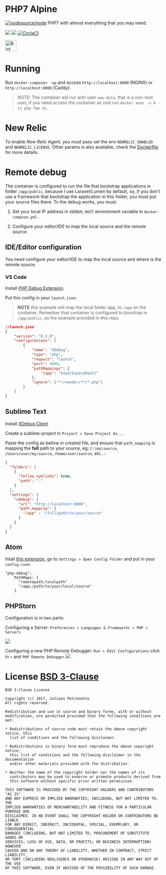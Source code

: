 # PHP7 Alpine
[![nodesource/node](http://dockeri.co/image/petronetto/php7-alpine)](https://registry.hub.docker.com/u/petronetto/php7-alpine/)
PHP7 with almost everything that you may need.

[![](https://images.microbadger.com/badges/image/petronetto/php7-alpine:latest.svg)](https://microbadger.com/images/petronetto/php7-alpine:latest "Get your own image badge on microbadger.com")
[![](https://images.microbadger.com/badges/version/petronetto/php7-alpine:latest.svg)](https://microbadger.com/images/petronetto/php-nginx-alpine:stable "Get your own version badge on microbadger.com")
[![CircleCI](https://circleci.com/gh/petronetto/php7-alpine/tree/master.svg?style=svg)](https://circleci.com/gh/petronetto/php7-alpine/tree/master)

<a href='https://ko-fi.com/N4N09BMZ' target='_blank'><img height='36' style='border:0px;height:36px;' src='https://az743702.vo.msecnd.net/cdn/kofi1.png?v=0' border='0' alt='Buy Me a Coffee at ko-fi.com' /></a>


# Running
Run `docker-composer -up` and access `http://localhost:8080` (NGINX) or `http://localhost:8000` (Caddy).

> NOTE: The container will run with user `www-data`, that is a non-root user, if you need access the container as root run `docker exec -u 0 -it php-fpm sh`.

# New Relic
To enable *New Relic* Agent, you must pass set the env `NEWRELIC_ENABLED` and `NEWRELIC_LICENSE`. Other params is also available, check the [Dockerfile](https://github.com/petronetto/php7-alpine/blob/master/php-fpm/Dockerfile) for more details.  


# Remote debug

The container is configured to run the file that bootstrap applications in folder `/app/public`, because I use Laravel/Lumen by default, so, if you don't use a framework that bootstrap the application in this folder, you must put your source files there.
To the debug works, you must:

1) Set your local IP address in `XDEBUG_HOST` environment variable in `docker-compose.yml`.

2) Configure your editor/IDE to map the local source and the remote source.

## IDE/Editor configuration

You need configure your editor/IDE to map the local source and where is the remote source.

### VS Code
Install [PHP Debug Extension](https://marketplace.visualstudio.com/items?itemName=felixfbecker.php-debug).

Put this config in your `launch.json`:

>**NOTE** this example will map the local folder app, to `/app` on the container. Remenber that container is configured to boostrap in `/app/public`, as the example provided in this repo

```json
//launch.json
{
    "version": "0.2.0",
    "configurations": [
        {
            "name": "XDebug",
            "type": "php",
            "request": "launch",
            "port": 9000,
            "pathMappings": {
                "/app": "${workspaceRoot}"
            },
            "ignore": ["**/vendor/**/*.php"]
        }
    ]
}
```


## Sublime Text

Install [XDebug Client](https://github.com/martomo/SublimeTextXdebug)

Create a sublime-project in `Project > Save Project As...`

Paste the config as bellow in created file, and ensure that `path_mapping` is mapping the **full** path to your source, eg: `C:\my\source`, `/Users/user/my/source`, `/home/user/source`, etc...:

```json
{
  "folders": [
    {
      "follow_symlinks": true,
      "path": "."
    }
  ],
  "settings": {
    "xdebug": {
      "url": "http://localhost:8080",
      "path_mapping": {
        "/app" : "/full/path/to/your/source"
      }
    }
  }
}
```


## Atom

Intall [this extension](https://github.com/gwomacks/php-debug), go to `Settings > Open Config Folder` and put in your `config.cson`:

```
"php-debug":
    PathMaps: [
      "remotepath;localpath"
      "/app;/path/to/your/local/source"
    ]
```


## PHPStorn
Configuration is in two parts:

Configuring a Server: `Preferences > Languages & Frameworks > PHP > Servers`

![](http://imagizer.imageshack.us/v2/1024x768q90/924/1ftWIS.png)



Configuring a new PHP Remote Debugger: `Run > Edit Configurations` click in `+` and `PHP Remote Debugger`
![](http://imagizer.imageshack.us/v2/1024x768q90/922/bnd7fq.png)



# License [BSD 3-Clause](https://github.com/petronetto/php7-alpine/blob/master/LICENSE)

```
BSD 3-Clause License

Copyright (c) 2017, Juliano Petronetto
All rights reserved.

Redistribution and use in source and binary forms, with or without
modification, are permitted provided that the following conditions are met:

* Redistributions of source code must retain the above copyright notice, this
  list of conditions and the following disclaimer.

* Redistributions in binary form must reproduce the above copyright notice,
  this list of conditions and the following disclaimer in the documentation
  and/or other materials provided with the distribution.

* Neither the name of the copyright holder nor the names of its
  contributors may be used to endorse or promote products derived from
  this software without specific prior written permission.

THIS SOFTWARE IS PROVIDED BY THE COPYRIGHT HOLDERS AND CONTRIBUTORS "AS IS"
AND ANY EXPRESS OR IMPLIED WARRANTIES, INCLUDING, BUT NOT LIMITED TO, THE
IMPLIED WARRANTIES OF MERCHANTABILITY AND FITNESS FOR A PARTICULAR PURPOSE ARE
DISCLAIMED. IN NO EVENT SHALL THE COPYRIGHT HOLDER OR CONTRIBUTORS BE LIABLE
FOR ANY DIRECT, INDIRECT, INCIDENTAL, SPECIAL, EXEMPLARY, OR CONSEQUENTIAL
DAMAGES (INCLUDING, BUT NOT LIMITED TO, PROCUREMENT OF SUBSTITUTE GOODS OR
SERVICES; LOSS OF USE, DATA, OR PROFITS; OR BUSINESS INTERRUPTION) HOWEVER
CAUSED AND ON ANY THEORY OF LIABILITY, WHETHER IN CONTRACT, STRICT LIABILITY,
OR TORT (INCLUDING NEGLIGENCE OR OTHERWISE) ARISING IN ANY WAY OUT OF THE USE
OF THIS SOFTWARE, EVEN IF ADVISED OF THE POSSIBILITY OF SUCH DAMAGE.
```
